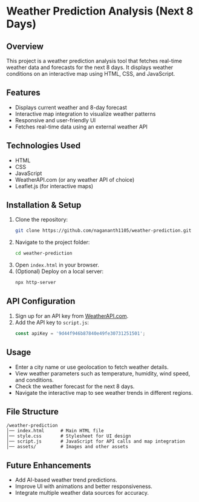 # Weather Prediction Analysis (Next 8 Days)

## Overview
This project is a weather prediction analysis tool that fetches real-time weather data and forecasts for the next 8 days. It displays weather conditions on an interactive map using HTML, CSS, and JavaScript.

## Features
- Displays current weather and 8-day forecast
- Interactive map integration to visualize weather patterns
- Responsive and user-friendly UI
- Fetches real-time data using an external weather API

## Technologies Used
- HTML
- CSS
- JavaScript
- WeatherAPI.com (or any weather API of choice)
- Leaflet.js (for interactive maps)

## Installation & Setup
1. Clone the repository:
   ```sh
   git clone https://github.com/nagananth1105/weather-prediction.git
   ```
2. Navigate to the project folder:
   ```sh
   cd weather-prediction
   ```
3. Open `index.html` in your browser.
4. (Optional) Deploy on a local server:
   ```sh
   npx http-server
   ```

## API Configuration
1. Sign up for an API key from [WeatherAPI.com](https://api.weatherapi.com/v1/).
2. Add the API key to `script.js`:
   ```js
   const apiKey = '9d44f946b87840e49fe30731251501';
   ```

## Usage
- Enter a city name or use geolocation to fetch weather details.
- View weather parameters such as temperature, humidity, wind speed, and conditions.
- Check the weather forecast for the next 8 days.
- Navigate the interactive map to see weather trends in different regions.

## File Structure
```
/weather-prediction
│── index.html      # Main HTML file
│── style.css       # Stylesheet for UI design
│── script.js       # JavaScript for API calls and map integration
│── assets/         # Images and other assets
```

## Future Enhancements
- Add AI-based weather trend predictions.
- Improve UI with animations and better responsiveness.
- Integrate multiple weather data sources for accuracy.

